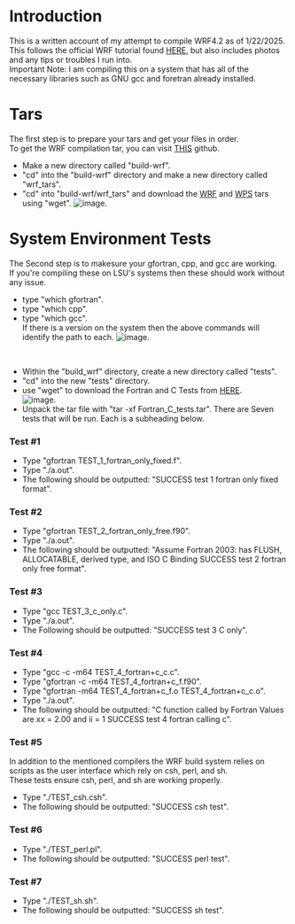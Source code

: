 # Introduction
This is a written account of my attempt to compile WRF4.2 as of 1/22/2025.  
This follows the official WRF tutorial found [HERE](https://www2.mmm.ucar.edu/wrf/OnLineTutorial/compilation_tutorial.php), but also includes photos and any tips or troubles I run into.  
Important Note: I am compiling this on a system that has all of the necessary libraries such as GNU gcc and foretran already installed.  

# Tars
The first step is to prepare your tars and get your files in order.  
To get the WRF compilation tar, you can visit [THIS](https://github.com/wrf-model/WRF/releases) github.  
* Make a new directory called "build-wrf".
* "cd" into the "build-wrf" directory and make a new directory called "wrf_tars".
* "cd" into "build-wrf/wrf_tars" and download the [WRF](https://github.com/wrf-model/WRF/archive/refs/tags/v4.2.2.tar.gz) and [WPS](https://github.com/wrf-model/WPS/archive/refs/tags/v4.2.tar.gz) tars using "wget".
![image](https://github.com/user-attachments/assets/065b83a3-8a58-4bf6-bc40-fa77cef199f8).


# System Environment Tests
The Second step is to makesure your gfortran, cpp, and gcc are working.  
If you're compiling these on LSU's systems then these should work without any issue. 
* type "which gfortran".  
* type "which cpp".  
* type "which gcc".  
If there is a version on the system then the above commands will identify the path to each.
![image](https://github.com/user-attachments/assets/2e367f42-3a35-4da2-bc11-3726fdcc3f82).  

&nbsp;

* Within the "build_wrf" directory, create a new directory called "tests".
* "cd" into the new "tests" directory.
* use "wget" to download the Fortran and C Tests from [HERE](https://www2.mmm.ucar.edu/wrf/OnLineTutorial/compile_tutorial/tar_files/Fortran_C_tests.tar).  
![image](https://github.com/user-attachments/assets/1941f32d-4dd2-4af8-8f26-b7e9ae678f23).
* Unpack the tar file with "tar -xf Fortran_C_tests.tar".
There are Seven tests that will be run.  Each is a subheading below.  
### Test #1
* Type "gfortran TEST_1_fortran_only_fixed.f".
* Type "./a.out".
* The following should be outputted: "SUCCESS test 1 fortran only fixed format".
### Test #2
* Type "gfortran TEST_2_fortran_only_free.f90".
* Type "./a.out".
* The following should be outputted: "Assume Fortran 2003: has FLUSH, ALLOCATABLE, derived type, and ISO C Binding
SUCCESS test 2 fortran only free format".  
### Test #3
* Type "gcc TEST_3_c_only.c".
* Type "./a.out".
* The Following should be outputted: "SUCCESS test 3 C only".
### Test #4
* Type "gcc -c -m64 TEST_4_fortran+c_c.c".
* Type "gfortran -c -m64 TEST_4_fortran+c_f.f90".
* Type "gfortran -m64 TEST_4_fortran+c_f.o TEST_4_fortran+c_c.o".
* Type "./a.out".
* The following should be outputted: "C function called by Fortran
Values are xx = 2.00 and ii = 1
SUCCESS test 4 fortran calling c".
### Test #5
In addition to the mentioned compilers the WRF build system relies on scripts as the user interface which rely on csh, perl, and sh.  
These tests ensure csh, perl, and sh are working properly.  
* Type "./TEST_csh.csh".
* The following should be outputted: "SUCCESS csh test".
### Test #6
* Type "./TEST_perl.pl".
* The following should be outputted: "SUCCESS perl test".
### Test #7
* Type "./TEST_sh.sh".
* The following should be outputted: "SUCCESS sh test".







